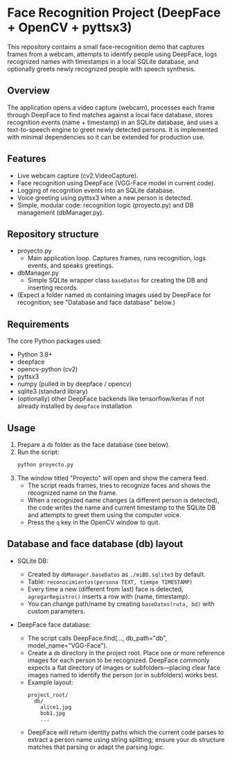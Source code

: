 # Face Recognition Project (DeepFace + OpenCV + pyttsx3)

This repository contains a small face-recognition demo that captures frames from a webcam, attempts to identify people using DeepFace, logs recognized names with timestamps in a local SQLite database, and optionally greets newly recognized people with speech synthesis.

## Overview

The application opens a video capture (webcam), processes each frame through DeepFace to find matches against a local face database, stores recognition events (name + timestamp) in an SQLite database, and uses a text-to-speech engine to greet newly detected persons. It is implemented with minimal dependencies so it can be extended for production use.

## Features

- Live webcam capture (cv2.VideoCapture).
- Face recognition using DeepFace (VGG-Face model in current code).
- Logging of recognition events into an SQLite database.
- Voice greeting using pyttsx3 when a new person is detected.
- Simple, modular code: recognition logic (proyecto.py) and DB management (dbManager.py).

## Repository structure

- proyecto.py
  - Main application loop. Captures frames, runs recognition, logs events, and speaks greetings.
- dbManager.py
  - Simple SQLite wrapper class `baseDatos` for creating the DB and inserting records.
- (Expect a folder named `db` containing images used by DeepFace for recognition; see "Database and face database" below.)

## Requirements

The core Python packages used:

- Python 3.8+
- deepface
- opencv-python (cv2)
- pyttsx3
- numpy (pulled in by deepface / opencv)
- sqlite3 (standard library)
- (optionally) other DeepFace backends like tensorflow/keras if not already installed by `deepface` installation

## Usage

1. Prepare a `db` folder as the face database (see below).
2. Run the script:
   ```bash
   python proyecto.py
   ```
3. The window titled "Proyecto" will open and show the camera feed.
   - The script reads frames, tries to recognize faces and shows the recognized name on the frame.
   - When a recognized name changes (a different person is detected), the code writes the name and current timestamp to the SQLite DB and attempts to greet them using the computer voice.
   - Press the `q` key in the OpenCV window to quit.

## Database and face database (db) layout

- SQLite DB:
  - Created by `dbManager.baseDatos` as `./miBD.sqlite3` by default.
  - Table: `reconocimientos(persona TEXT, tiempo TIMESTAMP)`
  - Every time a new (different from last) face is detected, `agregarRegistro()` inserts a row with (name, timestamp).
  - You can change path/name by creating `baseDatos(ruta, bd)` with custom parameters.

- DeepFace face database:
  - The script calls DeepFace.find(..., db_path="db", model_name="VGG-Face").
  - Create a `db` directory in the project root. Place one or more reference images for each person to be recognized. DeepFace commonly expects a flat directory of images or subfolders—placing clear face images named to identify the person (or in subfolders) works best.
  - Example layout:
    ```
    project_root/
      db/
        alice1.jpg
        bob1.jpg
        ...
    ```
  - DeepFace will return identity paths which the current code parses to extract a person name using string splitting; ensure your `db` structure matches that parsing or adapt the parsing logic.
